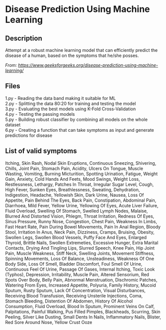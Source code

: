 # Disease Prediction Using Machine Learning

## Description
Attempt at a robust machine learning model that can efficiently predict the disease of a human, based on the symptoms that he/she posses.  

*From: https://www.geeksforgeeks.org/disease-prediction-using-machine-learning/*  

## Files
1.py - Reading the data band making it suitable for ML  
2.py - Splitting the data 80:20 for training and testing the model  
3.py - Evaluating the best models using K-Fold Cross-Validation  
4.py - Testing the passing models  
5.py - Building robust classifier by combining all models on the whole dataset  
6.py - Creating a function that can take symptoms as input and generate predictions for disease  

## List of valid symptoms
Itching, Skin Rash, Nodal Skin Eruptions, Continuous Sneezing, Shivering, Chills, Joint Pain, Stomach Pain, Acidity, Ulcers On Tongue, Muscle Wasting, Vomiting, Burning Micturition, Spotting  Urination, Fatigue, Weight Gain, Anxiety, Cold Hands And Feets, Mood Swings, Weight Loss, Restlessness, Lethargy, Patches In Throat, Irregular Sugar Level, Cough, High Fever, Sunken Eyes, Breathlessness, Sweating, Dehydration, Indigestion, Headache, Yellowish Skin, Dark Urine, Nausea, Loss Of Appetite, Pain Behind The Eyes, Back Pain, Constipation, Abdominal Pain, Diarrhoea, Mild Fever, Yellow Urine, Yellowing Of Eyes, Acute Liver Failure, Fluid Overload, Swelling Of Stomach, Swelled Lymph Nodes, Malaise, Blurred And Distorted Vision, Phlegm, Throat Irritation, Redness Of Eyes, Sinus Pressure, Runny Nose, Congestion, Chest Pain, Weakness In Limbs, Fast Heart Rate, Pain During Bowel Movements, Pain In Anal Region, Bloody Stool, Irritation In Anus, Neck Pain, Dizziness, Cramps, Bruising, Obesity, Swollen Legs, Swollen Blood Vessels, Puffy Face And Eyes, Enlarged Thyroid, Brittle Nails, Swollen Extremeties, Excessive Hunger, Extra Marital Contacts, Drying And Tingling Lips, Slurred Speech, Knee Pain, Hip Joint Pain, Muscle Weakness, Stiff Neck, Swelling Joints, Movement Stiffness, Spinning Movements, Loss Of Balance, Unsteadiness, Weakness Of One Body Side, Loss Of Smell, Bladder Discomfort, Foul Smell Of Urine, Continuous Feel Of Urine, Passage Of Gases, Internal Itching, Toxic Look (Typhos), Depression, Irritability, Muscle Pain, Altered Sensorium, Red Spots Over Body, Belly Pain, Abnormal Menstruation, Dischromic Patches, Watering From Eyes, Increased Appetite, Polyuria, Family History, Mucoid Sputum, Rusty Sputum, Lack Of Concentration, Visual Disturbances, Receiving Blood Transfusion, Receiving Unsterile Injections, Coma, Stomach Bleeding, Distention Of Abdomen, History Of Alcohol Consumption, Fluid Overload, Blood In Sputum, Prominent Veins On Calf, Palpitations, Painful Walking, Pus Filled Pimples, Blackheads, Scurring, Skin Peeling, Silver Like Dusting, Small Dents In Nails, Inflammatory Nails, Blister, Red Sore Around Nose, Yellow Crust Ooze
